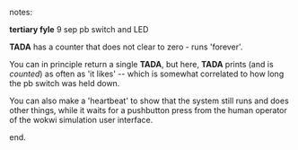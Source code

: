 notes:

**tertiary fyle** 9 sep pb switch and LED

**TADA** has a counter that does not clear to zero - runs 'forever'.

You can in principle return a single **TADA**, but here, **TADA**
prints (and is _counted_) as often as 'it likes' --
which is somewhat correlated to how long the pb switch
was held down.

You can also make a 'heartbeat' to show that the system
still runs and does other things, while it waits for
a pushbutton press from the human operator of the
wokwi simulation user interface.

end.
